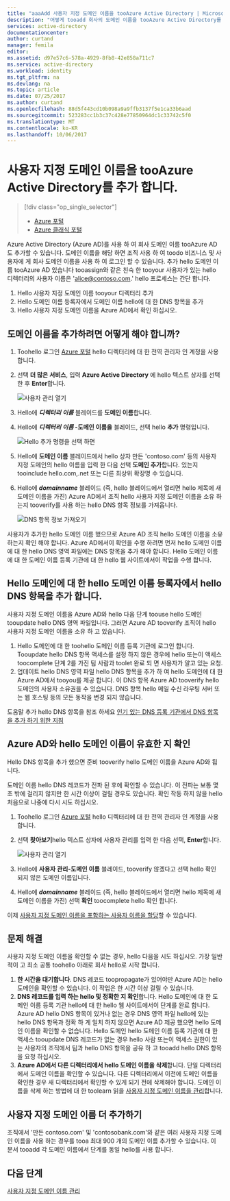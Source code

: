 ```yaml
---
title: "aaaAdd 사용자 지정 도메인 이름을 tooAzure Active Directory | Microsoft Docs"
description: "어떻게 tooadd 회사의 도메인 이름을 tooAzure Active Directory를 지정 하 고 어떻게 tooverify hello 도메인 이름입니다."
services: active-directory
documentationcenter: 
author: curtand
manager: femila
editor: 
ms.assetid: d97e57c6-578a-4929-8fb8-42e858a711c7
ms.service: active-directory
ms.workload: identity
ms.tgt_pltfrm: na
ms.devlang: na
ms.topic: article
ms.date: 07/25/2017
ms.author: curtand
ms.openlocfilehash: 88d5f443cd10b098a9a9ffb3137f5e1ca33b6aad
ms.sourcegitcommit: 523283cc1b3c37c428e77850964dc1c33742c5f0
ms.translationtype: MT
ms.contentlocale: ko-KR
ms.lasthandoff: 10/06/2017
---
```

# <a name="add-a-custom-domain-name-tooazure-active-directory"></a>사용자 지정 도메인 이름을 tooAzure Active Directory를 추가 합니다.
> [!div class="op_single_selector"]
> * [Azure 포털](active-directory-domains-add-azure-portal.md)
> * [Azure 클래식 포털](active-directory-add-domain.md)
> 

Azure Active Directory (Azure AD)를 사용 하 여 회사 도메인 이름 tooAzure AD도 추가할 수 있습니다. 도메인 이름을 해당 하면 조직 사용 하 여 toodo 비즈니스 및 사용자에 게 회사 도메인 이름을 사용 하 여 로그인 할 수 있습니다. 추가 hello 도메인 이름 tooAzure AD 있습니다 tooassign와 같은 친숙 한 tooyour 사용자가 있는 hello 디렉터리의 사용자 이름은 'alice@contoso.com.' hello 프로세스는 간단 합니다.

1. Hello 사용자 지정 도메인 이름 tooyour 디렉터리 추가
2. Hello 도메인 이름 등록자에서 도메인 이름 hello에 대 한 DNS 항목을 추가
3. Hello 사용자 지정 도메인 이름을 Azure AD에서 확인 하십시오.

## <a name="how-do-i-add-a-domain-name"></a>도메인 이름을 추가하려면 어떻게 해야 합니까?
1. Toohello 로그인 [Azure 포털](https://portal.azure.com) hello 디렉터리에 대 한 전역 관리자 인 계정을 사용 합니다.
2. 선택 **더 많은 서비스**, 입력 **Azure Active Directory** 에 hello 텍스트 상자를 선택한 후 **Enter**합니다.
   
   ![사용자 관리 열기](./media/active-directory-domains-add-azure-portal/user-management.png)
3. Hello에 ***디렉터리 이름*** 블레이드를 **도메인 이름**합니다.
4. Hello에  ***디렉터리 이름* -도메인 이름을** 블레이드, 선택 hello **추가** 명령입니다.
   
   ![Hello 추가 명령을 선택 하면](./media/active-directory-domains-add-azure-portal/add-command.png)
5. Hello에 **도메인 이름** 블레이드에서 hello 상자 만든 'contoso.com' 등의 사용자 지정 도메인의 hello 이름을 입력 한 다음 선택 **도메인 추가**합니다. 있는지 tooinclude hello.com,.net 또는 다른 최상위 확장명 수 있습니다.
6. Hello에 ***domainname*** 블레이드 (즉, hello 블레이드에서 열리면 hello 제목에 새 도메인 이름을 가진) Azure AD에서 조직 hello 사용자 지정 도메인 이름을 소유 하는지 tooverify를 사용 하는 hello DNS 항목 정보를 가져옵니다.
   
   ![DNS 항목 정보 가져오기](./media/active-directory-domains-add-azure-portal/get-dns-info.png)

사용자가 추가한 hello 도메인 이름 했으므로 Azure AD 조직 hello 도메인 이름을 소유 하는지 확인 해야 합니다. Azure AD에서이 확인을 수행 하려면 먼저 hello 도메인 이름에 대 한 hello DNS 영역 파일에는 DNS 항목을 추가 해야 합니다. Hello 도메인 이름에 대 한 도메인 이름 등록 기관에 대 한 hello 웹 사이트에서이 작업을 수행 합니다.

## <a name="add-hello-dns-entry-at-hello-domain-name-registrar-for-hello-domain"></a>Hello 도메인에 대 한 hello 도메인 이름 등록자에서 hello DNS 항목을 추가 합니다.
사용자 지정 도메인 이름을 Azure AD와 hello 다음 단계 toouse hello 도메인 tooupdate hello DNS 영역 파일입니다. 그러면 Azure AD tooverify 조직이 hello 사용자 지정 도메인 이름을 소유 하 고 있습니다.

1. Hello 도메인에 대 한 toohello 도메인 이름 등록 기관에 로그인 합니다. Tooupdate hello DNS 항목 액세스를 설정 하지 않은 경우에 hello 또는이 액세스 toocomplete 단계 2를 가진 팀 사람과 toolet 완료 되 면 사용자가 알고 있는 요청.
2. 업데이트 hello DNS 영역 파일 hello DNS 항목을 추가 하 여 hello 도메인에 대 한 Azure AD에서 tooyou를 제공 합니다. 이 DNS 항목 Azure AD tooverify hello 도메인의 사용자 소유권을 수 있습니다. DNS 항목 hello 메일 수신 라우팅 서버 또는 웹 호스팅 등의 모든 동작을 변경 되지 않습니다.

도움말 추가 hello DNS 항목을 참조 하세요 [인기 있는 DNS 등록 기관에서 DNS 항목을 추가 하기 위한 지침](https://support.office.com/article/Create-DNS-records-for-Office-365-when-you-manage-your-DNS-records-b0f3fdca-8a80-4e8e-9ef3-61e8a2a9ab23/)

## <a name="verify-hello-domain-name-with-azure-ad"></a>Azure AD와 hello 도메인 이름이 유효한 지 확인
Hello DNS 항목을 추가 했으면 준비 tooverify hello 도메인 이름을 Azure AD와 됩니다.

도메인 이름 hello DNS 레코드가 전파 된 후에 확인할 수 있습니다. 이 전파는 보통 몇 초 밖에 걸리지 않지만 한 시간 이상이 걸릴 경우도 있습니다. 확인 작동 하지 않을 hello 처음으로 나중에 다시 시도 하십시오.

1. Toohello 로그인 [Azure 포털](https://portal.azure.com) hello 디렉터리에 대 한 전역 관리자 인 계정을 사용 합니다.
2. 선택 **찾아보기**hello 텍스트 상자에 사용자 관리를 입력 한 다음 선택, **Enter**합니다.
   
   ![사용자 관리 열기](./media/active-directory-domains-add-azure-portal/user-management.png)
3. Hello에 **사용자 관리-도메인 이름** 블레이드, tooverify 않겠다고 선택 hello 확인 되지 않은 도메인 이름입니다.
4. Hello에 ***domainname*** 블레이드 (즉, hello 블레이드에서 열리면 hello 제목에 새 도메인 이름을 가진) 선택 **확인** toocomplete hello 확인 합니다.

이제 [사용자 지정 도메인 이름을 포함하는 사용자 이름을 할당](active-directory-users-create-azure-portal.md)할 수 있습니다.

## <a name="troubleshooting"></a>문제 해결
사용자 지정 도메인 이름을 확인할 수 없는 경우, hello 다음을 시도 하십시오. 가장 일반적이 고 최소 공통 toohello 아래로 회사 hello로 시작 합니다.

1. **한 시간을 대기합니다**. DNS 레코드 toopropagate가 있어야만 Azure AD는 hello 도메인을 확인할 수 있습니다. 이 작업은 한 시간 이상 걸릴 수 있습니다.
2. **DNS 레코드를 입력 하는 hello 및 정확한 지 확인**합니다. Hello 도메인에 대 한 도메인 이름 등록 기관 hello에 대 한 hello 웹 사이트에서이 단계를 완료 합니다. Azure AD hello DNS 항목이 있거나 없는 경우 DNS 영역 파일 hello에 있는 hello DNS 항목과 정확 하 게 일치 하지 않으면 Azure AD 제공 했으면 hello 도메인 이름을 확인할 수 없습니다. Hello 도메인 hello 도메인 이름 등록 기관에 대 한 액세스 tooupdate DNS 레코드가 없는 경우 hello 사람 또는이 액세스 권한이 있는 사용자의 조직에서 팀과 hello DNS 항목을 공유 하 고 tooadd hello DNS 항목을 요청 하십시오.
3. **Azure AD에서 다른 디렉터리에서 hello 도메인 이름을 삭제**합니다. 단일 디렉터리에서 도메인 이름을 확인할 수 있습니다. 다른 디렉터리에서 이전에 도메인 이름을 확인한 경우 새 디렉터리에서 확인할 수 있게 되기 전에 삭제해야 합니다. 도메인 이름을 삭제 하는 방법에 대 한 toolearn 읽을 [사용자 지정 도메인 이름을 관리](active-directory-domains-manage-azure-portal.md)합니다.    

## <a name="add-more-custom-domain-names"></a>사용자 지정 도메인 이름 더 추가하기
조직에서 '만든 contoso.com' 및 'contosobank.com'와 같은 여러 사용자 지정 도메인 이름을 사용 하는 경우를 tooa 최대 900 개의 도메인 이름 추가할 수 있습니다. 이 문서 tooadd 각 도메인 이름에서 단계를 동일 hello를 사용 합니다.

## <a name="next-steps"></a>다음 단계
[사용자 지정 도메인 이름 관리](active-directory-domains-manage-azure-portal.md)


